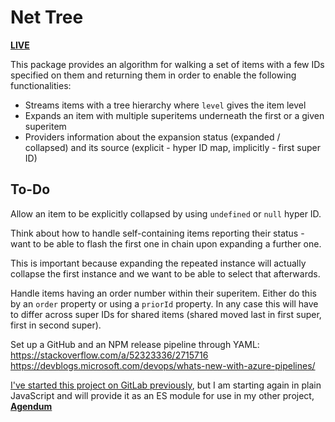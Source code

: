 # Net Tree

[**LIVE**](https://tomashubelbauer.github.io/net-tree)

This package provides an algorithm for walking a set of items with a few IDs specified on them and returning them in order to enable the following functionalities:

- Streams items with a tree hierarchy where `level` gives the item level
- Expands an item with multiple superitems underneath the first or a given superitem
- Providers information about the expansion status (expanded / collapsed) and its source (explicit - hyper ID map, implicitly - first super ID)

## To-Do

Allow an item to be explicitly collapsed by using `undefined` or `null` hyper ID.

Think about how to handle self-containing items reporting their status - want to be
able to flash the first one in chain upon expanding a further one.

This is important because expanding the repeated instance will actually collapse the
first instance and we want to be able to select that afterwards.

Handle items having an order number within their superitem.
Either do this by an `order` property or using a `priorId` property.
In any case this will have to differ across super IDs for shared items
(shared moved last in first super, first in second super).

Set up a GitHub and an NPM release pipeline through YAML:
https://stackoverflow.com/a/52323336/2715716
https://devblogs.microsoft.com/devops/whats-new-with-azure-pipelines/

[I've started this project on GitLab previously](https://gitlab.com/TomasHubelbauer/net-tree/),
but I am starting again in plain JavaScript and will provide it as an ES module for
use in my other project, [**Agendum**](https://agendum.today)
